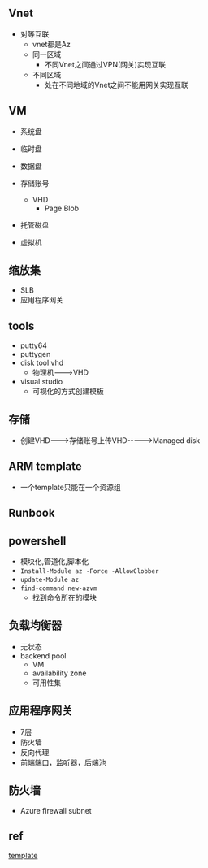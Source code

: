 

## Vnet

+ 对等互联
    + vnet都是Az
    + 同一区域
        + 不同Vnet之间通过VPN(网关)实现互联
    + 不同区域
        + 处在不同地域的Vnet之间不能用网关实现互联


## VM

+ 系统盘
+ 临时盘
+ 数据盘

+ 存储账号
    + VHD
        + Page Blob
+ 托管磁盘

+ 虚拟机

## 缩放集
+ SLB
+ 应用程序网关

## tools
+ putty64
+ puttygen
+ disk tool vhd
    + 物理机--->VHD
+ visual studio
    + 可视化的方式创建模板

## 存储
+ 创建VHD--->存储账号上传VHD----->Managed disk


## ARM template
+ 一个template只能在一个资源组


## Runbook


## powershell
+ 模块化,管道化,脚本化
+ `Install-Module az -Force -AllowClobber`
+ `update-Module az`
+ `find-command new-azvm`
    + 找到命令所在的模块

## 负载均衡器
+ 无状态
+ backend pool
    + VM
    + availability zone
    + 可用性集
## 应用程序网关
+ 7层
+ 防火墙
+ 反向代理
+ 前端端口，监听器，后端池

## 防火墙
+ Azure firewall subnet

## ref
[template](https://azure.microsoft.com/zh-cn/documentation/templates/)